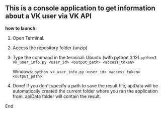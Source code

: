 ## This is a console application to get information about a VK user via VK API

**how to launch:**

1. Open Terminal.
2. Access the repository folder (unzip)
3. Type the command in the terminal:
   Ubuntu (with python 3.12)
   `python3 vk_user_info.py <user_id> <output_path> <access_token>`

    Windows:
    `python vk_user_info.py <user_id> <access_token> <output_path>`

4. Done! If you don't specify a path to save the result file, apiData will be automatically created the current folder where you ran the application from. apiData folder will contain the result.

End
